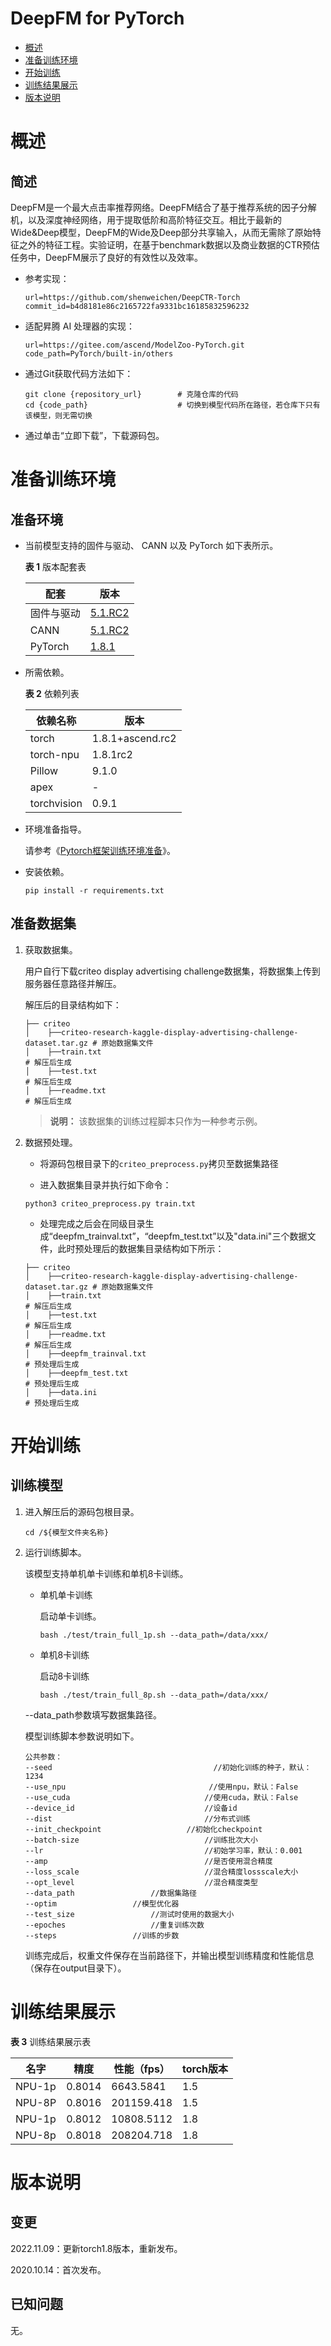 # DeepFM for PyTorch

-   [概述](概述.md)
-   [准备训练环境](准备训练环境.md)
-   [开始训练](开始训练.md)
-   [训练结果展示](训练结果展示.md)
-   [版本说明](版本说明.md)



# 概述

## 简述

DeepFM是一个最大点击率推荐网络。DeepFM结合了基于推荐系统的因子分解机，以及深度神经网络，用于提取低阶和高阶特征交互。相比于最新的Wide&Deep模型，DeepFM的Wide及Deep部分共享输入，从而无需除了原始特征之外的特征工程。实验证明，在基于benchmark数据以及商业数据的CTR预估任务中，DeepFM展示了良好的有效性以及效率。

- 参考实现：

  ```
  url=https://github.com/shenweichen/DeepCTR-Torch
  commit_id=b4d8181e86c2165722fa9331bc16185832596232
  ```

- 适配昇腾 AI 处理器的实现：

  ```
  url=https://gitee.com/ascend/ModelZoo-PyTorch.git
  code_path=PyTorch/built-in/others
  ```

- 通过Git获取代码方法如下：

  ```
  git clone {repository_url}        # 克隆仓库的代码
  cd {code_path}                    # 切换到模型代码所在路径，若仓库下只有该模型，则无需切换
  ```

- 通过单击“立即下载”，下载源码包。

# 准备训练环境

## 准备环境

- 当前模型支持的固件与驱动、 CANN 以及 PyTorch 如下表所示。

  **表 1**  版本配套表

  | 配套       | 版本                                                         |
  | ---------- | ------------------------------------------------------------ |
  | 固件与驱动 | [5.1.RC2](https://www.hiascend.com/hardware/firmware-drivers?tag=commercial) |
  | CANN       | [5.1.RC2](https://www.hiascend.com/software/cann/commercial?version=5.1.RC2) |
  | PyTorch    | [1.8.1](https://gitee.com/ascend/pytorch/tree/master/)       |

- 所需依赖。

  **表 2**  依赖列表

  | 依赖名称    | 版本             |
  | ----------- | ---------------- |
  | torch       | 1.8.1+ascend.rc2 |
  | torch-npu   | 1.8.1rc2         |
  | Pillow      | 9.1.0            |
  | apex        | -                |
  | torchvision | 0.9.1            |


- 环境准备指导。

  请参考《[Pytorch框架训练环境准备](https://www.hiascend.com/document/detail/zh/ModelZoo/pytorchframework/ptes)》。

- 安装依赖。

  ```
  pip install -r requirements.txt
  ```

## 准备数据集

1. 获取数据集。

    用户自行下载criteo display advertising challenge数据集，将数据集上传到服务器任意路径并解压。

    解压后的目录结构如下：

   ```
   ├── criteo
   │    ├──criteo-research-kaggle-display-advertising-challenge-dataset.tar.gz # 原始数据集文件       
   │    ├──train.txt                                                           # 解压后生成
   │    ├──test.txt                                                            # 解压后生成
   │    ├──readme.txt                                                          # 解压后生成   
   ```

   > **说明：** 
   > 该数据集的训练过程脚本只作为一种参考示例。


2. 数据预处理。
   - 将源码包根目录下的`criteo_preprocess.py`拷贝至数据集路径
    
   - 进入数据集目录并执行如下命令：

   ```
   python3 criteo_preprocess.py train.txt
   ```

   - 处理完成之后会在同级目录生成“deepfm_trainval.txt”，“deepfm_test.txt”以及"data.ini"三个数据文件，此时预处理后的数据集目录结构如下所示：

   ```
   ├── criteo
   │    ├──criteo-research-kaggle-display-advertising-challenge-dataset.tar.gz # 原始数据集文件       
   │    ├──train.txt                                                           # 解压后生成
   │    ├──test.txt                                                            # 解压后生成
   │    ├──readme.txt                                                          # 解压后生成
   │    ├──deepfm_trainval.txt                                                 # 预处理后生成
   │    ├──deepfm_test.txt                                                     # 预处理后生成
   │    ├──data.ini                                                            # 预处理后生成
   ```

# 开始训练

## 训练模型

1. 进入解压后的源码包根目录。

   ```
   cd /${模型文件夹名称}
   ```

2. 运行训练脚本。

   该模型支持单机单卡训练和单机8卡训练。

   - 单机单卡训练

     启动单卡训练。
     
     ```
     bash ./test/train_full_1p.sh --data_path=/data/xxx/
     ```

   - 单机8卡训练
   
     启动8卡训练
   
      ```
      bash ./test/train_full_8p.sh --data_path=/data/xxx/
   
      ```

   --data\_path参数填写数据集路径。


   模型训练脚本参数说明如下。

   ```
   公共参数：
   --seed                                    //初始化训练的种子，默认：1234
   --use_npu                                //使用npu，默认：False
   --use_cuda                              //使用cuda，默认：False
   --device_id                             //设备id      
   --dist                                  //分布式训练
   --init_checkpoint		           //初始化checkpoint
   --batch-size                            //训练批次大小
   --lr                                    //初始学习率，默认：0.001
   --amp                                   //是否使用混合精度
   --loss_scale                            //混合精度lossscale大小
   --opt_level                             //混合精度类型
   --data_path				   //数据集路径
   --optim				   //模型优化器
   --test_size				   //测试时使用的数据大小
   --epoches				   //重复训练次数
   --steps				   //训练的步数
   ```

   训练完成后，权重文件保存在当前路径下，并输出模型训练精度和性能信息（保存在output目录下）。

# 训练结果展示

**表 3**  训练结果展示表

| 名字   | 精度   | 性能（fps） | torch版本 |
| ------ | ------ | ----------- | --------- |
| NPU-1p | 0.8014 | 6643.5841   | 1.5       |
| NPU-8P | 0.8016 | 201159.418  | 1.5       |
| NPU-1p | 0.8012 | 10808.5112  | 1.8       |
| NPU-8p | 0.8018 | 208204.718	  | 1.8       |

# 版本说明

## 变更

2022.11.09：更新torch1.8版本，重新发布。

2020.10.14：首次发布。

## 已知问题

无。